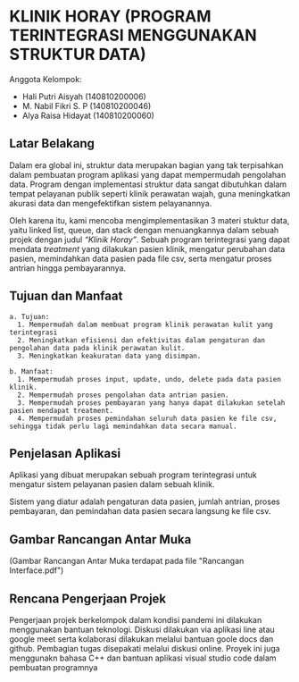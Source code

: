 # KLINIK HORAY (PROGRAM TERINTEGRASI MENGGUNAKAN STRUKTUR DATA)

Anggota Kelompok:

* Hali Putri Aisyah   (140810200006) 
* M. Nabil Fikri S. P (140810200046)
* Alya Raisa Hidayat  (140810200060)

## Latar Belakang
Dalam era global ini, struktur data merupakan bagian yang tak terpisahkan dalam pembuatan program aplikasi yang dapat mempermudah pengolahan data. Program dengan implementasi struktur data sangat dibutuhkan dalam tempat pelayanan publik seperti klinik perawatan wajah, guna meningkatkan akurasi data dan mengefektifkan sistem pelayanannya.

Oleh karena itu, kami mencoba mengimplementasikan 3 materi stuktur data, yaitu linked list, queue, dan stack dengan menuangkannya dalam sebuah projek dengan judul _“Klinik Horay”_. Sebuah program terintegrasi yang dapat mendata _treatment_ yang dilakukan pasien klinik, mengatur perubahan data pasien, memindahkan data pasien pada file csv, serta mengatur proses antrian hingga pembayarannya.

## Tujuan dan Manfaat
    a. Tujuan:
      1. Mempermudah dalam membuat program klinik perawatan kulit yang terintegrasi
      2. Meningkatkan efisiensi dan efektivitas dalam pengaturan dan pengolahan data pada klinik perawatan kulit.
      3. Meningkatkan keakuratan data yang disimpan.

    b. Manfaat:
      1. Mempermudah proses input, update, undo, delete pada data pasien klinik. 
      2. Mempermudah proses pengolahan data antrian pasien.
      3. Mempermudah proses pembayaran yang hanya dapat dilakukan setelah pasien mendapat treatment.
      4. Mempermudah proses pemindahan seluruh data pasien ke file csv, sehingga tidak perlu lagi memindahkan data secara manual.


## Penjelasan Aplikasi
Aplikasi yang dibuat merupakan sebuah program terintegrasi untuk mengatur sistem pelayanan pasien dalam sebuah klinik.

Sistem yang diatur adalah pengaturan data pasien, jumlah antrian, proses pembayaran, dan pemindahan data pasien secara langsung ke file csv. 

## Gambar Rancangan Antar Muka
(Gambar Rancangan Antar Muka terdapat pada file "Rancangan Interface.pdf")

## Rencana Pengerjaan Projek
Pengerjaan projek berkelompok dalam kondisi pandemi ini dilakukan menggunakan bantuan teknologi. Diskusi dilakukan via aplikasi line atau google meet serta kolaborasi dilakukan melalui bantuan goole docs dan github. Pembagian tugas disepakati melalui diskusi online.
Proyek ini juga menggunakn bahasa C++ dan bantuan aplikasi visual studio code dalam pembuatan programnya

